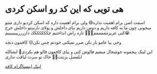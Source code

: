 # هی تویی که این کد رو اسکن کردی

اسمت اصن برام اهمیت نداره😅 ولی برام اهمیت داره که اسکن کردیو داری متنو میخونی چون ما یه کافه داریم و دوس داریم بیای داخلش و پولای نازنینتو داخلش خرج کنی عزیزمممممم🥲🥲🥲 تازه راش انداختیم چککککککک داررررییییییییم😭 

وخی بیا عامو ناز نکن ضرر نمیکنی خودتم چس نکن😒 کافمون دنجه

این لینک پیجمونه خوشحال میشم فالوش کنی و بیای کافمون فالو هم نکردی🥰 ایشالله ابلفضل بزنتت🤲🤲 خاک تو سرت لیاقت نداری

[لینک اینستاگرام کافه](https://www.instagram.com/cafe__23__?igsh=a3U3bGU5dnJubTk2&utm_source=qr)
